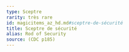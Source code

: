 ```yaml
---
type: Sceptre
rarity: très rare
id: magicitems_az_hd.md#sceptre-de-sécurité
title: Sceptre de sécurité
alias: Rod of Security
source: (CDC p185)
---
```


